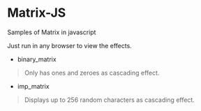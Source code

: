 # Matrix-JS
Samples of Matrix in javascript

Just run in any browser to view the effects.
- binary_matrix
> Only has ones and zeroes as cascading effect.
- imp_matrix
> Displays up to 256 random characters as cascading effect.
